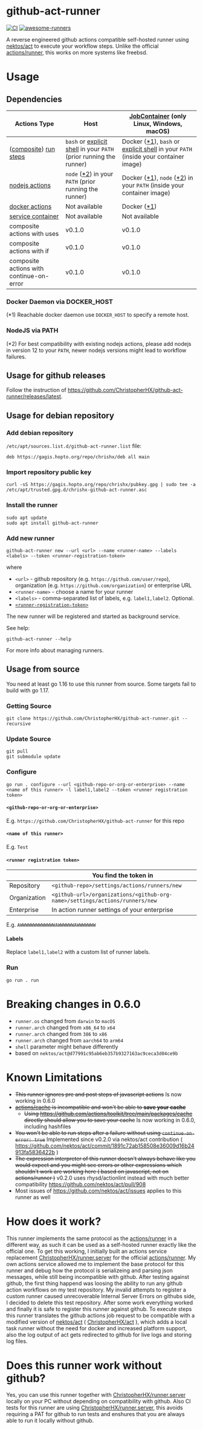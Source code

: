 # github-act-runner

[![CI](https://github.com/ChristopherHX/github-act-runner/actions/workflows/build.yml/badge.svg)](https://github.com/ChristopherHX/github-act-runner/actions/workflows/build.yml) [![awesome-runners](https://img.shields.io/badge/listed%20on-awesome--runners-blue.svg)](https://github.com/jonico/awesome-runners)

A reverse engineered github actions compatible self-hosted runner using [nektos/act](https://github.com/nektos/act) to execute your workflow steps.
Unlike the official [actions/runner](https://github.com/actions/runner), this works on more systems like freebsd.

# Usage

## Dependencies
|Actions Type|Host|[JobContainer](https://docs.github.com/en/actions/reference/workflow-syntax-for-github-actions#jobsjob_idcontainer) (only Linux, Windows, macOS)|
---|---|---
|([composite](https://docs.github.com/en/actions/creating-actions/creating-a-composite-run-steps-action)) [run steps](https://docs.github.com/en/actions/reference/workflow-syntax-for-github-actions#jobsjob_idstepsrun)|`bash` or [explicit shell](https://docs.github.com/en/actions/reference/workflow-syntax-for-github-actions#custom-shell) in your `PATH` (prior running the runner)|Docker ([*1](#docker-daemon-via-docker_host)), `bash` or [explicit shell](https://docs.github.com/en/actions/reference/workflow-syntax-for-github-actions#custom-shell) in your `PATH` (inside your container image)|
|[nodejs actions](https://docs.github.com/en/actions/creating-actions/creating-a-javascript-action)|`node` ([*2](#nodejs-via-path)) in your `PATH` (prior running the runner)|Docker ([*1](#docker-daemon-via-docker_host)), `node` ([*2](#nodejs-via-path)) in your `PATH` (inside your container image)|
|[docker actions](https://docs.github.com/en/actions/creating-actions/creating-a-docker-container-action)|Not available|Docker ([*1](#docker-daemon-via-docker_host))|
|[service container](https://docs.github.com/en/actions/reference/workflow-syntax-for-github-actions#jobsjob_idservices)|Not available|Not available|
|composite actions with uses|v0.1.0|v0.1.0|
|composite actions with if|v0.1.0|v0.1.0|
|composite actions with continue-on-error|v0.1.0|v0.1.0|

### Docker Daemon via DOCKER_HOST
(*1) Reachable docker daemon use `DOCKER_HOST` to specify a remote host.

### NodeJS via PATH
(*2) For best compatibility with existing nodejs actions, please add nodejs in version 12 to your `PATH`, newer nodejs versions might lead to workflow failures.

## Usage for github releases

Follow the instruction of https://github.com/ChristopherHX/github-act-runner/releases/latest.

## Usage for debian repository

### Add debian repository
`/etc/apt/sources.list.d/github-act-runner.list` file:
```
deb https://gagis.hopto.org/repo/chrishx/deb all main
```

### Import repository public key
```console
curl -sS https://gagis.hopto.org/repo/chrishx/pubkey.gpg | sudo tee -a /etc/apt/trusted.gpg.d/chrishx-github-act-runner.asc
```

### Install the runner
```console
sudo apt update
sudo apt install github-act-runner
```

### Add new runner
```console
github-act-runner new --url <url> --name <runner-name> --labels <labels> --token <runner-registration-token>
```
where
- `<url>` - github repository (e.g. `https://github.com/user/repo`), organization (e.g. `https://github.com/organization`) or enterprise URL
- `<runner-name>` - choose a name for your runner
- `<labels>` - comma-separated list of labels, e.g. `label1,label2`. Optional.
- [`<runner-registration-token>`](#runner-registration-token)

The new runner will be registered and started as background service.

See help:
```console
github-act-runner --help
```
For more info about managing runners.

## Usage from source

You need at least go 1.16 to use this runner from source. Some targets fail to build with go 1.17.

### Getting Source
```
git clone https://github.com/ChristopherHX/github-act-runner.git --recursive
```

### Update Source
```
git pull
git submodule update
```

### Configure

```
go run . configure --url <github-repo-or-org-or-enterprise> --name <name of this runner> -l label1,label2 --token <runner registration token>
```

#### `<github-repo-or-org-or-enterprise>`

E.g. `https://github.com/ChristopherHX/github-act-runner` for this repo

#### `<name of this runner>`
E.g. `Test`

#### `<runner registration token>`

||You find the token in|
---|---
|Repository|`<github-repo>/settings/actions/runners/new`|
|Organization|`<github-url>/organizations/<github-org-name>/settings/actions/runners/new`|
|Enterprise|In action runner settings of your enterprise|

E.g. `AWWWWWWWWWWWWWAWWWWWWAWWWWWWW`

#### Labels
Replace `label1,label2` with a custom list of runner labels.

### Run

```
go run . run
```

# Breaking changes in 0.6.0

- `runner.os` changed from `darwin` to `macOS`
- `runner.arch` changed from `x86_64` to `x64`
- `runner.arch` changed from `386` to `x86`
- `runner.arch` changed from `aarch64` to `arm64`
- `shell` parameter might behave differently
- based on `nektos/act@d77991c95ab6eb357b9327163ac9ceca3d04ce9b`

# Known Limitations
- ~~This runner ignores pre and post steps of javascript actions~~ Is now working in 0.6.0
- ~~[actions/cache](https://github.com/actions/cache) is incompatible and won't be able to **save your cache**~~
  - ~~Using https://github.com/actions/toolkit/tree/main/packages/cache directly should allow you to save your cache~~
  Is now working in 0.6.0, including hashfiles
- ~~You won't be able to run steps after a failure without using `continue-on-error: true`~~ Implemented since v0.2.0 via nektos/act contribution ( https://github.com/nektos/act/commit/1891c72ab158508e36009d16b24913fa5836422b )
- ~~The expression interpreter of this runner doesn't always behave like you would expect and you might see errors or other expressions which shouldn't work are working here ( based on javascript, not on actions/runner )~~ v0.2.0 uses rhysd/actionlint instead with much better compatibility https://github.com/nektos/act/pull/908
- Most issues of https://github.com/nektos/act/issues applies to this runner as well

# How does it work?
This runner implements the same protocol as the [actions/runner](https://github.com/actions/runner) in a different way, as such it can be used as a self-hosted runner exactly like the official one. To get this working, I initially built an actions service replacement [ChristopherHX/runner.server](https://github.com/ChristopherHX/runner.server) for the official [actions/runner](https://github.com/actions/runner). My own actions service allowed me to implement the base protocol for this runner and debug how the protocol is serializeing and parsing json messages, while still being incompatible with github. After testing against github, the first thing happend was loosing the ability to run any github action workflows on my test repository. My invalid attempts to register a custom runner caused unrecoverable Internal Server Errors on githubs side, I decided to delete this test repository. After some work everything worked and finally it is safe to register this runner against github. To execute steps this runner translates the github actions job request to be compatible with a modified version of [nektos/act](https://github.com/nektos/act) ( [ChristopherHX/act](https://github.com/ChristopherHX/act) ), which adds a local task runner without the need for docker and increased platform support, also the log output of act gets redirected to github for live logs and storing log files.

# Does this runner work without github?
Yes, you can use this runner together with [ChristopherHX/runner.server](https://github.com/ChristopherHX/runner.server) locally on your PC without depending on compatibility with github. Also CI tests for this runner are using [ChristopherHX/runner.server](https://github.com/ChristopherHX/runner.server), this avoids requiring a PAT for github to run tests and enshures that you are always able to run it locally without github.